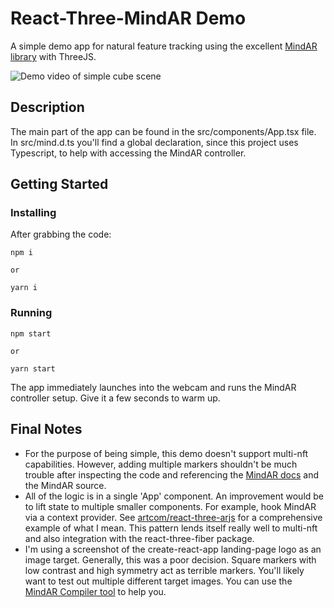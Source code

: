 # React-Three-MindAR Demo

A simple demo app for natural feature tracking using the excellent [MindAR library](https://github.com/hiukim/mind-ar-js/tree/master/) with ThreeJS.

![Demo video of simple cube scene](/public/ar-demo.gif)

## Description

The main part of the app can be found in the src/components/App.tsx file. In src/mind.d.ts you'll find a global declaration, since this project uses Typescript, to help with accessing the MindAR controller.

## Getting Started

### Installing
After grabbing the code:

```
npm i 

or

yarn i
```

### Running

```
npm start

or 

yarn start
```
The app immediately launches into the webcam and runs the MindAR controller setup. Give it a few seconds to warm up.

## Final Notes

* For the purpose of being simple, this demo doesn't support multi-nft capabilities. However, adding multiple markers shouldn't be much trouble after inspecting the code and referencing the [MindAR docs](https://hiukim.github.io/mind-ar-js-doc/) and the MindAR source. 
* All of the logic is in a single 'App' component. An improvement would be to lift state to multiple smaller components. For example, hook MindAR via a context provider. See [artcom/react-three-arjs](https://github.com/artcom/react-three-arjs) for a comprehensive example of what I mean. This pattern lends itself really well to multi-nft and also integration with the react-three-fiber package.
* I'm using a screenshot of the create-react-app landing-page logo as an image target. Generally, this was a poor decision. Square markers with low contrast and high symmetry act as terrible markers. You'll likely want to test out multiple different target images. You can use the [MindAR Compiler tool](https://hiukim.github.io/mind-ar-js-doc/tools/compile) to help you.